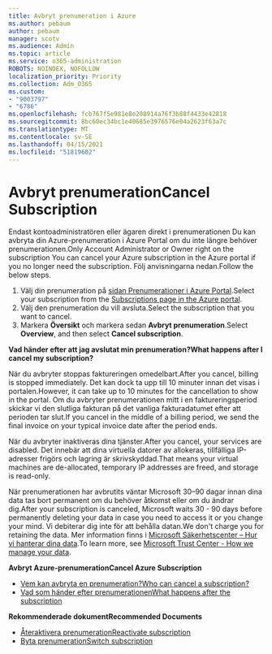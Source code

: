 ```yaml
---
title: Avbryt prenumeration i Azure
ms.author: pebaum
author: pebaum
manager: scotv
ms.audience: Admin
ms.topic: article
ms.service: o365-administration
ROBOTS: NOINDEX, NOFOLLOW
localization_priority: Priority
ms.collection: Adm_O365
ms.custom:
- "9003797"
- "6786"
ms.openlocfilehash: fcb767f5e981e8e208914a76f3b88f4433e42818
ms.sourcegitcommit: 8bc60ec34bc1e40685e3976576e04a2623f63a7c
ms.translationtype: MT
ms.contentlocale: sv-SE
ms.lasthandoff: 04/15/2021
ms.locfileid: "51819602"
---
```

# <a name="cancel-subscription"></a><span data-ttu-id="9ed50-102">Avbryt prenumeration</span><span class="sxs-lookup"><span data-stu-id="9ed50-102">Cancel Subscription</span></span>

<span data-ttu-id="9ed50-103">Endast kontoadministratören eller ägaren direkt i prenumerationen Du kan avbryta din Azure-prenumeration i Azure Portal om du inte längre behöver prenumerationen.</span><span class="sxs-lookup"><span data-stu-id="9ed50-103">Only Account Administrator or Owner right on the subscription You can cancel your Azure subscription in the Azure portal if you no longer need the subscription.</span></span> <span data-ttu-id="9ed50-104">Följ anvisningarna nedan.</span><span class="sxs-lookup"><span data-stu-id="9ed50-104">Follow the below steps.</span></span>

1. <span data-ttu-id="9ed50-105">Välj din prenumeration på [sidan Prenumerationer i Azure Portal](https://portal.azure.com/#blade/Microsoft_Azure_Billing/SubscriptionsBlade).</span><span class="sxs-lookup"><span data-stu-id="9ed50-105">Select your subscription from the [Subscriptions page in the Azure portal](https://portal.azure.com/#blade/Microsoft_Azure_Billing/SubscriptionsBlade).</span></span>
2. <span data-ttu-id="9ed50-106">Välj den prenumeration du vill avsluta.</span><span class="sxs-lookup"><span data-stu-id="9ed50-106">Select the subscription that you want to cancel.</span></span>
3. <span data-ttu-id="9ed50-107">Markera **Översikt** och markera sedan **Avbryt prenumeration**.</span><span class="sxs-lookup"><span data-stu-id="9ed50-107">Select **Overview**, and then select **Cancel subscription**.</span></span>

<span data-ttu-id="9ed50-108">**Vad händer efter att jag avslutat min prenumeration?**</span><span class="sxs-lookup"><span data-stu-id="9ed50-108">**What happens after I cancel my subscription?**</span></span>

<span data-ttu-id="9ed50-109">När du avbryter stoppas faktureringen omedelbart.</span><span class="sxs-lookup"><span data-stu-id="9ed50-109">After you cancel, billing is stopped immediately.</span></span> <span data-ttu-id="9ed50-110">Det kan dock ta upp till 10 minuter innan det visas i portalen.</span><span class="sxs-lookup"><span data-stu-id="9ed50-110">However, it can take up to 10 minutes for the cancellation to show in the portal.</span></span> <span data-ttu-id="9ed50-111">Om du avbryter prenumerationen mitt i en faktureringsperiod skickar vi den slutliga fakturan på det vanliga fakturadatumet efter att perioden tar slut.</span><span class="sxs-lookup"><span data-stu-id="9ed50-111">If you cancel in the middle of a billing period, we send the final invoice on your typical invoice date after the period ends.</span></span>

<span data-ttu-id="9ed50-112">När du avbryter inaktiveras dina tjänster.</span><span class="sxs-lookup"><span data-stu-id="9ed50-112">After you cancel, your services are disabled.</span></span> <span data-ttu-id="9ed50-113">Det innebär att dina virtuella datorer av allokeras, tillfälliga IP-adresser frigörs och lagring är skrivskyddad.</span><span class="sxs-lookup"><span data-stu-id="9ed50-113">That means your virtual machines are de-allocated, temporary IP addresses are freed, and storage is read-only.</span></span>

<span data-ttu-id="9ed50-114">När prenumerationen har avbrutits väntar Microsoft 30–90 dagar innan dina data tas bort permanent om du behöver åtkomst eller om du ändrar dig.</span><span class="sxs-lookup"><span data-stu-id="9ed50-114">After your subscription is canceled, Microsoft waits 30 - 90 days before permanently deleting your data in case you need to access it or you change your mind.</span></span> <span data-ttu-id="9ed50-115">Vi debiterar dig inte för att behålla datan.</span><span class="sxs-lookup"><span data-stu-id="9ed50-115">We don't charge you for retaining the data.</span></span> <span data-ttu-id="9ed50-116">Mer information finns i [Microsoft Säkerhetscenter – Hur vi hanterar dina data](https://go.microsoft.com/fwLink/p/?LinkID=822930&clcid=0x409).</span><span class="sxs-lookup"><span data-stu-id="9ed50-116">To learn more, see [Microsoft Trust Center - How we manage your data](https://go.microsoft.com/fwLink/p/?LinkID=822930&clcid=0x409).</span></span>

<span data-ttu-id="9ed50-117">**Avbryt Azure-prenumeration**</span><span class="sxs-lookup"><span data-stu-id="9ed50-117">**Cancel Azure Subscription**</span></span>

- [<span data-ttu-id="9ed50-118">Vem kan avbryta en prenumeration?</span><span class="sxs-lookup"><span data-stu-id="9ed50-118">Who can cancel a subscription?</span></span>](https://docs.microsoft.com/azure/billing/billing-how-to-cancel-azure-subscription?WT.mc_id=Portal-Microsoft_Azure_Support#who-can-cancel-a-subscription)
- [<span data-ttu-id="9ed50-119">Vad som händer efter prenumerationen</span><span class="sxs-lookup"><span data-stu-id="9ed50-119">What happens after the subscription</span></span>](https://docs.microsoft.com/azure/billing/billing-how-to-cancel-azure-subscription?WT.mc_id=Portal-Microsoft_Azure_Support#what-happens-after-i-cancel-my-subscription)

<span data-ttu-id="9ed50-120">**Rekommenderade dokument**</span><span class="sxs-lookup"><span data-stu-id="9ed50-120">**Recommended Documents**</span></span>

- [<span data-ttu-id="9ed50-121">Återaktivera prenumeration</span><span class="sxs-lookup"><span data-stu-id="9ed50-121">Reactivate subscription</span></span>](https://docs.microsoft.com/azure/billing/billing-how-to-cancel-azure-subscription?WT.mc_id=Portal-Microsoft_Azure_Support#reactivate-subscription)
- [<span data-ttu-id="9ed50-122">Byta prenumeration</span><span class="sxs-lookup"><span data-stu-id="9ed50-122">Switch subscription</span></span>](https://docs.microsoft.com/azure/billing/billing-how-to-switch-azure-offer?WT.mc_id=Portal-Microsoft_Azure_Support)